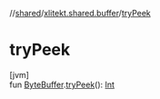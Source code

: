 //[shared](../../index.md)/[xlitekt.shared.buffer](index.md)/[tryPeek](try-peek.md)

# tryPeek

[jvm]\
fun [ByteBuffer](https://docs.oracle.com/javase/8/docs/api/java/nio/ByteBuffer.html).[tryPeek](try-peek.md)(): [Int](https://kotlinlang.org/api/latest/jvm/stdlib/kotlin/-int/index.html)
